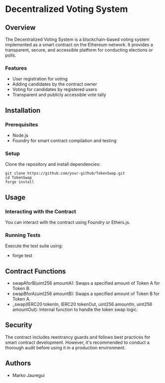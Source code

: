 # Decentralized Voting System

## Overview

The Decentralized Voting System is a blockchain-based voting system implemented as a smart contract on the Ethereum network. It provides a transparent, secure, and accessible platform for conducting elections or polls.

### Features

- User registration for voting
- Adding candidates by the contract owner
- Voting for candidates by registered users
- Transparent and publicly accessible vote tally

## Installation

### Prerequisites

- Node.js
- Foundry for smart contract compilation and testing

### Setup

Clone the repository and install dependencies:

```
git clone https://github.com/your-github/TokenSwap.git
cd TokenSwap
forge install
```

## Usage

### Interacting with the Contract

You can interact with the contract using Foundry or Ethers.js.

### Running Tests

Execute the test suite using:

- forge test

## Contract Functions

- swapAforB(uint256 amountA): Swaps a specified amount of Token A for Token B.
- swapBforA(uint256 amountB): Swaps a specified amount of Token B for Token A.
- \_swap(IERC20 tokenIn, IERC20 tokenOut, uint256 amountIn, uint256 amountOut): Internal function to handle the token swap logic.

## Security

The contract includes reentrancy guards and follows best practices for smart contract development. However, it's recommended to conduct a thorough audit before using it in a production environment.

## Authors

- Marko Jauregui
